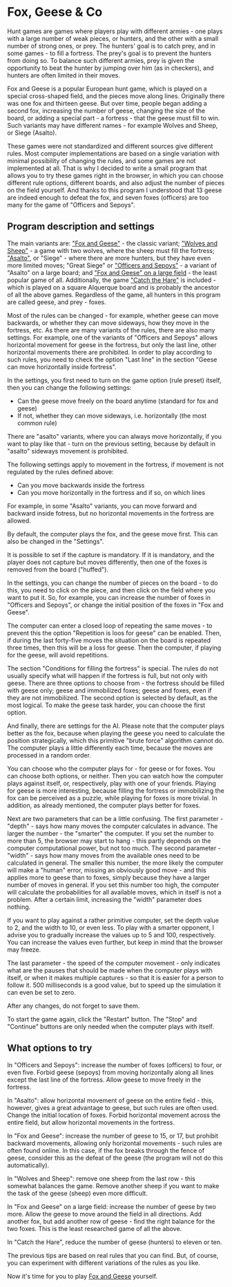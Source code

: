 # Fox, Geese & Co

Hunt games are games where players play with different armies - one plays with a large number of weak pieces, or hunters, and the other with a small number of strong ones, or prey. The hunters' goal is to catch prey, and in some games - to fill a fortress. The prey's goal is to prevent the hunters from doing so. To balance such different armies, prey is given the opportunity to beat the hunter by jumping over him (as in checkers), and hunters are often limited in their moves.

Fox and Geese is a popular European hunt game, which is played on a special cross-shaped field, and the pieces move along lines. Originally there was one fox and thirteen geese. But over time, people began adding a second fox, increasing the number of geese, changing the size of the board, or adding a special part - a fortress - that the geese must fill to win. Such variants may have different names - for example Wolves and Sheep, or Siege (Asalto).

These games were not standardized and different sources give different rules. Most computer implementations are based on a single variation with minimal possibility of changing the rules, and some games are not implemented at all. That is why I decided to write a small program that allows you to try these games right in the browser, in which you can choose different rule options, different boards, and also adjust the number of pieces on the field yourself. And thanks to this program I understood that 13 geese are indeed enough to defeat the fox, and seven foxes (officers) are too many for the game of "Officers and Sepoys".

## Program description and settings

The main variants are: ["Fox and Geese"](index.html?preset=GEESE) - the classic variant; ["Wolves and Sheep"](index.html?preset=SHEEP) - a game with two wolves, where the sheep must fill the fortress; ["Asalto"](index.html?preset=ASALTO), or "Siege" - where there are more hunters, but they have even more limited moves; "Great Siege" or ["Officers and Sepoys"](index.html?preset=SEPOYS) - a variant of "Asalto" on a large board; and ["Fox and Geese" on a large field](index.html?preset=RHOMBUS) - the least popular game of all. Additionally, the game ["Catch the Hare"](index.html?preset=HARE) is included - which is played on a square Alquerque board and is probably the ancestor of all the above games. Regardless of the game, all hunters in this program are called geese, and prey - foxes.

Most of the rules can be changed - for example, whether geese can move backwards, or whether they can move sideways, how they move in the fortress, etc. As there are many variants of the rules, there are also many settings. For example, one of the variants of "Officers and Sepoys" allows horizontal movement for geese in the fortress, but only the last line, other horizontal movements there are prohibited. In order to play according to such rules, you need to check the option "Last line" in the section "Geese can move horizontally inside fortress".

In the settings, you first need to turn on the game option (rule preset) itself, then you can change the following settings:

 - Can the geese move freely on the board anytime (standard for fox and geese)
 - If not, whether they can move sideways, i.e. horizontally (the most common rule)

There are "asalto" variants, where you can always move horizontally, if you want to play like that - turn on the previous setting, because by default in "asalto" sideways movement is prohibited.

The following settings apply to movement in the fortress, if movement is not regulated by the rules defined above:

 - Can you move backwards inside the fortress
 - Can you move horizontally in the fortress and if so, on which lines

For example, in some "Asalto" variants, you can move forward and backward inside fotress, but no horizontal movements in the fortress are allowed.

By default, the computer plays the fox, and the geese move first. This can also be changed in the "Settings".

It is possible to set if the capture is mandatory. If it is mandatory, and the player does not capture but moves differently, then one of the foxes is removed from the board ("huffed").

In the settings, you can change the number of pieces on the board - to do this, you need to click on the piece, and then click on the field where you want to put it. So, for example, you can increase the number of foxes in "Officers and Sepoys", or change the initial position of the foxes in "Fox and Geese".

The computer can enter a closed loop of repeating the same moves - to prevent this the option "Repetition is loos for geese" can be enabled. Then, if during the last forty-five moves the situation on the board is repeated three times, then this will be a loss for geese. Then the computer, if playing for the geese, will avoid repetitions.

The section "Conditions for filling the fortress" is special. The rules do not usually specify what will happen if the fortress is full, but not only with geese. There are three options to choose from - the fortress should be filled with geese only; geese and immobilized foxes; geese and foxes, even if they are not immobilized. The second option is selected by default, as the most logical. To make the geese task harder, you can choose the first option.

And finally, there are settings for the AI. Please note that the computer plays better as the fox, because when playing the geese you need to calculate the position strategically, which this primitive "brute force" algorithm cannot do. The computer plays a little differently each time, because the moves are processed in a random order.

You can choose who the computer plays for - for geese or for foxes. You can choose both options, or neither. Then you can watch how the computer plays against itself, or, respectively, play with one of your friends. Playing for geese is more interesting, because filling the fortress or immobilizing the fox can be perceived as a puzzle, while playing for foxes is more trivial. In addition, as already mentioned, the computer plays better for foxes.

Next are two parameters that can be a little confusing. The first parameter - "depth" - says how many moves the computer calculates in advance. The larger the number - the "smarter" the computer. If you set the number to more than 5, the browser may start to hang - this partly depends on the computer computational power, but not too much. The second parameter - "width" - says how many moves from the available ones need to be calculated in general. The smaller this number, the more likely the computer will make a "human" error, missing an obviously good move - and this applies more to geese than to foxes, simply because they have a larger number of moves in general. If you set this number too high, the computer will calculate the probabilities for all available moves, which in itself is not a problem. After a certain limit, increasing the "width" parameter does nothing.

If you want to play against a rather primitive computer, set the depth value to 2, and the width to 10, or even less. To play with a smarter opponent, I advise you to gradually increase the values up to 5 and 100, respectively. You can increase the values even further, but keep in mind that the browser may freeze.

The last parameter - the speed of the computer movement - only indicates what are the pauses that should be made when the computer plays with itself, or when it makes multiple captures - so that it is easier for a person to follow it. 500 milliseconds is a good value, but to speed up the simulation it can even be set to zero.

After any changes, do not forget to save them.

To start the game again, click the "Restart" button. The "Stop" and "Continue" buttons are only needed when the computer plays with itself.

## What options to try

In "Officers and Sepoys": increase the number of foxes (officers) to four, or even five. Forbid geese (sepoys) from moving horizontally along all lines except the last line of the fortress. Allow geese to move freely in the fortress.

In "Asalto": allow horizontal movement of geese on the entire field - this, however, gives a great advantage to geese, but such rules are often used. Change the initial location of foxes. Forbid horizontal movement across the entire field, but allow horizontal movements in the fortress.

In "Fox and Geese": increase the number of geese to 15, or 17, but prohibit backward movements, allowing only horizontal movements - such rules are often found online. In this case, if the fox breaks through the fence of geese, consider this as the defeat of the geese (the program will not do this automatically).

In "Wolves and Sheep": remove one sheep from the last row - this somewhat balances the game. Remove another sheep if you want to make the task of the geese (sheep) even more difficult.

In "Fox and Geese" on a large field: increase the number of geese by two more. Allow the geese to move around the field in all directions. Add another fox, but add another row of geese - find the right balance for the two foxes. This is the least researched game of all the above.

In "Сatch the Hare", reduce the number of geese (hunters) to eleven or ten.

The previous tips are based on real rules that you can find. But, of course, you can experiment with different variations of the rules as you like.

Now it's time for you to play [Fox and Geese](index.html?preset=GEESE) yourself.
